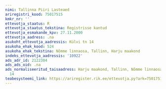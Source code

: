 ```yaml
---
nimi: Tallinna Piiri Lasteaed
ariregistri_kood: 75017515
kmkr_nr: ''
ettevotja_staatus: R
ettevotja_staatus_tekstina: Registrisse kantud
ettevotja_esmakande_kpv: 27.11.2000
ettevotja_aadress: .na
asukoht_ettevotja_aadressis: Külvi tn 14
asukoha_ehak_kood: 524
asukoha_ehak_tekstina: Nõmme linnaosa, Tallinn, Harju maakond
indeks_ettevotja_aadressis: '10922'
ads_adr_id: 2122304
ads_ads_oid: .na
ads_normaliseeritud_taisaadress: Harju maakond, Tallinn, Nõmme linnaosa, Külvi tn
  14
teabesysteemi_link: https://ariregister.rik.ee/ettevotja.py?ark=75017515&ref=rekvisiidid
---
```

